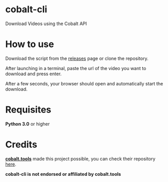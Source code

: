 # cobalt-cli
Download Videos using the Cobalt API
# How to use
Download the script from the [releases](https://github.com/Caddy8970/cobalt-cli/releases) page or clone the repository.

After launching in a terminal, paste the url of the video you want to download and press enter.

After a few seconds, your browser should open and automatically start the download.
# Requisites
**Python 3.0** or higher 
# Credits
**[cobalt.tools](https://cobalt.tools)** made this project possible, you can check their repository [here](https://github.com/imputnet/cobalt).

**cobalt-cli is not endorsed or affiliated by cobalt.tools**
